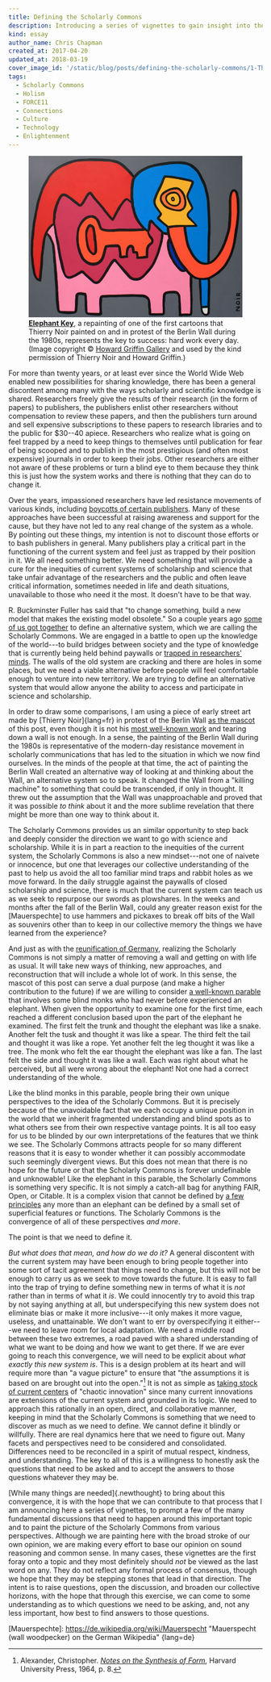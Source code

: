 ```yaml
---
title: Defining the Scholarly Commons
description: Introducing a series of vignettes to gain insight into the Scholarly Commons.
kind: essay
author_name: Chris Chapman
created_at: 2017-04-20
updated_at: 2018-03-19
cover_image_id: '/static/blog/posts/defining-the-scholarly-commons/1-Thierry-Noir-Howard-Griffin-Gallery_742_560_80_s_c1_smart_scale.jpg'
tags:
  - Scholarly Commons
  - Holism
  - FORCE11
  - Connections
  - Culture
  - Technology
  - Enlightenment
---
```

<figure id="the-key-to-success" property="schema:sharedContent" class="img" resource="#the-key-to-success" typeof="schema:ImageObject">
  <link property="schema:representativeOfPage" resource="schema:True" />
  <meta property="schema:width" content="742 px" datatype="schema:Distance" />
  <meta property="schema:height" content="560 px" datatype="schema:Distance" />
  <meta property="schema:contentSize" content="51KB" />
  <img property="schema:contentUrl" class="static" alt="An elephant made of various brightly colored components and a large key in the middle" src="1-Thierry-Noir-Howard-Griffin-Gallery_742_560_80_s_c1_smart_scale.jpg" />
  <figcaption property="schema:caption"><b><a href="https://howardgriffinprints.com/print/thierry-noir/elephant-key-dark-grey/">Elephant Key</a></b>, a repainting of one of the first cartoons that <span lang="fr">Thierry Noir</span> painted on and in protest of the Berlin Wall during the 1980s, represents the key to success: hard work every day. (Image copyright © <a property="pav:retrievedFrom" href="http://howardgriffingallery.com/images/made/uploads/images/1-Thierry-Noir-Howard-Griffin-Gallery_742_560_80_s_c1_smart_scale.jpg">Howard Griffin Gallery</a> and used by the kind permission of <span lang="fr">Thierry Noir</span> and Howard Griffin.)</figcaption>
</figure>

For more than twenty years, or at least ever since the World Wide Web enabled
new possibilities for sharing knowledge, there has been a general discontent
among many with the ways scholarly and scientific knowledge is shared.
Researchers freely give the results of their research (in the form of papers)
to publishers, the publishers enlist other researchers without compensation to
review these papers, and then the publishers turn around and sell expensive
subscriptions to these papers to research libraries and to the public for
$30--40 apiece. Researchers who realize what is going on feel trapped by a need
to keep things to themselves until publication for fear of being scooped and to
publish in the most prestigious (and often most expensive) journals in order to
keep their jobs. Other researchers are either not aware of these problems or
turn a blind eye to them because they think this is just how the system works
and there is nothing that they can do to change it.

Over the years, impassioned researchers have led resistance movements of
various kinds, including [boycotts of certain publishers][boycotts]. Many of
these approaches have been successful at raising awareness and support for the
cause, but they have not led to any real change of the system as a whole. By
pointing out these things, my intention is not to discount those efforts or to
bash publishers in general. Many publishers play a critical part in the
functioning of the current system and feel just as trapped by their position in
it. We all need something better. We need something that will provide a cure
for the inequities of current systems of scholarship and science that take
unfair advantage of the researchers and the public and often leave critical
information, sometimes needed in life and death situations, unavailable to
those who need it the most. It doesn't have to be that way.

<!--MORE-->

R. Buckminster Fuller has said that "to change something, build a new model
that makes the existing model obsolete." So a couple years ago [some of us got
together][scwg] to define an alternative system, which we are calling the
Scholarly Commons. We are engaged in a battle to open up the knowledge of the
world---to build bridges between society and the type of knowledge that is
currently being held behind paywalls or [trapped in researchers' minds][opening
knowledge]. The walls of the old system are cracking and there are holes in
some places, but we need a viable alternative before people will feel
comfortable enough to venture into new territory. We are trying to define an
alternative system that would allow anyone the ability to access and
participate in science and scholarship.

In order to draw some comparisons, I am using a piece of early street art made
by [Thierry Noir]{lang=fr} in protest of the Berlin Wall [as the
mascot](#the-key-to-success) of this post, even though it is not his [most
well-known work][mutations] and tearing down a wall is not enough. In a sense,
the painting of the Berlin Wall during the 1980s is representative of the
modern-day resistance movement in scholarly communications that has led to the
situation in which we now find ourselves. In the minds of the people at that
time, the act of painting the Berlin Wall created an alternative way of looking
at and thinking about the Wall, an alternative system so to speak. It changed
the Wall from a "killing machine" to something that could be transcended, if
only in thought. It threw out the assumption that the Wall was unapproachable
and proved that it was possible _to think_ about it and the more sublime
revelation that there might be more than one way to think about it.

The Scholarly Commons provides us an similar opportunity to step back and
deeply consider the direction we want to go with science and scholarship. While
it is in part a reaction to the inequities of the current system, the Scholarly
Commons is also a new mindset---not one of naivete or innocence, but one that
leverages our collective understanding of the past to help us avoid the all too
familiar mind traps and rabbit holes as we move forward. In the daily struggle
against the paywalls of closed scholarship and science, there is much that the
current system can teach us as we seek to repurpose our swords as plowshares.
In the weeks and months after the fall of the Berlin Wall, could any greater
reason exist for the [Mauerspechte] to use hammers and pickaxes to break off
bits of the Wall as souvenirs other than to keep in our collective memory the
things we have learned from the experience?

And just as with the [reunification of Germany], realizing the Scholarly
Commons is not simply a matter of removing a wall and getting on with life as
usual. It will take new ways of thinking, new approaches, and reconstruction
that will include a whole lot of work. In this sense, the mascot of this post
can serve a dual purpose (and make a higher contribution to the future) if we
are willing to consider [a well-known parable][parable] that involves some
blind monks who had never before experienced an elephant. When given the
opportunity to examine one for the first time, each reached a different
conclusion based upon the part of the elephant he examined. The first felt the
trunk and thought the elephant was like a snake. Another felt the tusk and
thought it was like a spear. The third felt the tail and thought it was like a
rope. Yet another felt the leg thought it was like a tree. The monk who felt
the ear thought the elephant was like a fan. The last felt the side and thought
it was like a wall. Each was right about what he perceived, but all were wrong
about the elephant! Not one had a correct understanding of the whole.

Like the blind monks in this parable, people bring their own unique
perspectives to the idea of the Scholarly Commons. But it is precisely because
of the unavoidable fact that we each occupy a unique position in the world that
we inherit fragmented understanding and blind spots as to what others see from
their own respective vantage points. It is all too easy for us to be blinded by
our own interpretations of the features that we think we see. The Scholarly
Commons attracts people for so many different reasons that it is easy to wonder
whether it can possibly accommodate such seemingly divergent views. But this
does not mean that there is no hope for the future or that the Scholarly
Commons is forever undefinable and unknowable! Like the elephant in this
parable, the Scholarly Commons is something very specific. It is not simply a
catch-all bag for anything FAIR, Open, or Citable. It is a complex vision that
cannot be defined by [a few principles][principles] any more than an elephant
can be defined by a small set of superficial features or functions. The
Scholarly Commons is the convergence of all of these perspectives _and more_.

The point is that we need to define it.

_But what does that mean, and how do we do it?_ A general discontent with the
current system may have been enough to bring people together into some sort of
tacit agreement that things need to change, but this will not be enough to
carry us as we seek to move towards the future. It is easy to fall into the
trap of trying to define something new in terms of what it is _not_ rather than
in terms of what it _is_. We could innocently try to avoid this trap by not
saying anything at all, but underspecifying this new system does not eliminate
bias or make it more inclusive---it only makes it more vague, useless, and
unattainable. We don't want to err by overspecifying it either---we need to
leave room for local adaptation. We need a middle road between these two
extremes, a road paved with a shared understanding of what we want to be doing
and how we want to get there. If we are ever going to reach this convergence,
we will need to be explicit about _what exactly this new system is_. This is a
design problem at its heart and will require more than "a vague picture" to
ensure that "the assumptions it is based on are brought out into the
open."[^notes] It is not as simple as [taking stock of current centers][gaps
and systems] of "chaotic innovation" since many current innovations are
extensions of the current system and grounded in its logic. We need to approach
this rationally in an open, direct, and collaborative manner, keeping in mind
that the Scholarly Commons is something that we need to discover as much as we
need to define. We cannot define it blindly or willfully. There are real
dynamics here that we need to figure out. Many facets and perspectives need to
be considered and consolidated. Differences need to be reconciled in a spirit
of mutual respect, kindness, and understanding. The key to all of this is a
willingness to honestly ask the questions that need to be asked and to accept
the answers to those questions whatever they may be.

[While many things are needed]{.newthought} to bring about this convergence, it
is with the hope that we can contribute to that process that I am announcing
here a series of vignettes, to prompt a few of the many fundamental discussions
that need to happen around this important topic and to paint the picture of the
Scholarly Commons from various perspectives. Although we are painting here with
the broad stroke of our own opinion, we are making every effort to base our
opinion on sound reasoning and common sense. In many cases, these vignettes are
the first foray onto a topic and they most definitely should _not_ be viewed as
the last word on any. They do not reflect any formal process of consensus,
though we hope that they may be stepping stones that lead in that direction.
The intent is to raise questions, open the discussion, and broaden our
collective horizons, with the hope that through this exercise, we can come to
some understanding as to which questions we need to be asking, and, not any
less important, how best to find answers to those questions.

[boycotts]: <https://organizationsandsocialchange.wordpress.com/2016/02/15/to-all-academics-lets-boycott-commercial-publishers/>
[Buckminster]: <http://www.davidmcelroy.org/?p=18991> "We can’t defeat the existing system; we must build a better one instead, by David McElroy"
[mutations]: <https://www.independent.co.uk/arts-entertainment/art/features/thierry-noir-the-street-artist-who-mutated-the-berlin-wall-in-protest-9316814.html> "Meet Thierry Noir: The street artist who 'mutated' the Berlin Wall in protest, on The Independent"
[reunification of Germany]: <https://en.wikipedia.org/wiki/German_reunification> "German Reunification, on Wikipedia"
[parable]: <https://en.wikipedia.org/wiki/Blind_men_and_an_elephant> "Blind Men and an Elephant, on Wikipedia"
[principles]: <https://www.force11.org/group/scholarly-commons-working-group-wp2principles/principles-scholarly-commons-open-comments> "About the principles of the Scholarly Commons"
[scwg]: <https://www.force11.org/group/scholarly-commons-working-group> "The Scholarly Commons Working Group at FORCE11"
[opening knowledge]: <../opening-knowledge/> "The Pentandra Blog → Opening Knowledge"
[gaps and systems]: <../putting-the-pieces-together-technology/#on-gaps-and-systems> "The Pentandra Blog → Putting the Pieces Together: Technology → On Gaps and Systems"
[Mauerspechte]: <https://de.wikipedia.org/wiki/Mauerspecht> "Mauerspecht (wall woodpecker) on the German Wikipedia" {lang=de}

[^notes]:

    Alexander, Christopher. <cite>[Notes on the Synthesis of
    Form](https://books.google.com/books?id=Kh3T3XFUfPQC)</cite>, Harvard
    University Press, 1964, p. 8.
